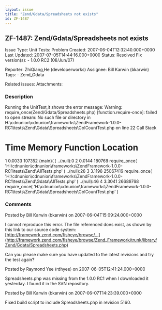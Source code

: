 ```yaml
---
layout: issue
title: "Zend/Gdata/Spreadsheets not exists"
id: ZF-1487
---
```


ZF-1487: Zend/Gdata/Spreadsheets not exists
-------------------------------------------

 Issue Type: Unit Tests: Problem Created: 2007-06-04T12:32:40.000+0000 Last Updated: 2007-07-05T14:44:16.000+0000 Status: Resolved Fix version(s): - 1.0.0 RC2 (08/Jun/07)
 
 Reporter:  ZhiQiang,He (developerworks)  Assignee:  Bill Karwin (bkarwin)  Tags: - Zend\_Gdata
 
 Related issues: 
 Attachments: 
### Description

Running the UnitTest,it shows the error message: Warning: require\_once(Zend/Gdata/Spreadsheets.php) [function.require-once]: failed to open stream: No such file or directory in H:\\cdnunion\\cdnunion\\frameworks\\ZendFramework-1.0.0-RC1\\tests\\Zend\\Gdata\\Spreadsheets\\ColCountTest.php on line 22 Call Stack

Time Memory Function Location
=============================

1 0.0033 107352 {main}( ) ..(null):0 2 0.0144 180768 require\_once( 'H:\\cdnunion\\cdnunion\\frameworks\\ZendFramework-1.0.0-RC1\\tests\\Zend\\AllTests.php' ) ..(null):28 3 3.1198 25067416 require\_once( 'H:\\cdnunion\\cdnunion\\frameworks\\ZendFramework-1.0.0-RC1\\tests\\Zend\\Gdata\\AllTests.php' ) ..(null):46 4 3.3041 26689768 require\_once( 'H:\\cdnunion\\cdnunion\\frameworks\\ZendFramework-1.0.0-RC1\\tests\\Zend\\Gdata\\Spreadsheets\\ColCountTest.php' )

 

 

### Comments

Posted by Bill Karwin (bkarwin) on 2007-06-04T15:09:24.000+0000

I cannot reproduce this error. The file referenced does exist, as shown by this link to our source code system: [http://framework.zend.com/fisheye/browse/…](http://framework.zend.com/fisheye/browse/Zend_Framework/trunk/library/Zend/Gdata/Spreadsheets.php)

Can you please make sure you have updated to the latest revisions and try the test again?

 

 

Posted by Raymond Yee (rdhyee) on 2007-06-05T12:41:24.000+0000

Spreadsheets.php was missing from the 1.0.0 RC1 when I downloaded it yesterday. I found it in the SVN repository.

 

 

Posted by Bill Karwin (bkarwin) on 2007-06-07T14:23:39.000+0000

Fixed build script to include Spreadsheets.php in revision 5160.

 

 